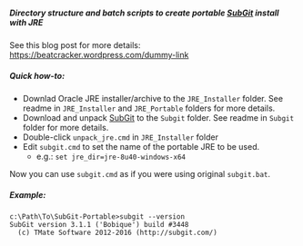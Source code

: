##### Directory structure and batch scripts to create portable [SubGit] install with JRE
See this blog post for more details: https://beatcracker.wordpress.com/dummy-link

##### Quick how-to:

* Downlad Oracle JRE installer/archive to the `JRE_Installer` folder. See readme in `JRE_Installer` and `JRE_Portable` folders for more details.
* Download and unpack [SubGit] to the `Subgit` folder.  See readme in `Subgit` folder for more details.
* Double-click `unpack_jre.cmd` in `JRE_Installer` folder
* Edit `subgit.cmd` to set the name of the portable JRE to be used.
  * e.g.: `set jre_dir=jre-8u40-windows-x64`

Now you can use `subgit.cmd` as if you were using original `subgit.bat`.

##### Example:
 
    c:\Path\To\SubGit-Portable>subgit --version
	SubGit version 3.1.1 ('Bobique') build #3448
	  (c) TMate Software 2012-2016 (http://subgit.com/)
    
[SubGit]: http://www.subgit.com